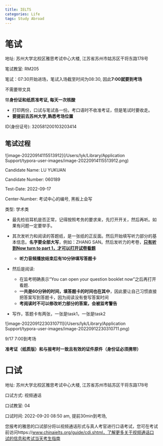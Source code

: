 ```yaml
---
title: IELTS
categories: Life
tags: Study Abroad
---
```


# 笔试

地址: 苏州大学北校区雅思考试中心大楼, 江苏省苏州市姑苏区干将东路178号

笔试教室: RM205

笔试：07:30开始进场，笔试入场截至时间为08:30, 因此**7:00就要到考场**

不需要带文具

带**身份证和纸质准考证, 每天一次核酸**

* 打印两份，口试与笔试各一份。考口语时不收准考证，但是笔试时要收走。
* **要提前去苏州大学,熟悉考场位置**



ID(身份证号): 320581200103203414

## 笔试过程

![image-20220914115513912](/Users/lyk/Library/Application Support/typora-user-images/image-20220914115513912.png)

Candidate Name: LU YUKUAN

Candidate Number: 060189

Test-Date: 2022-09-17

Center-Number: 考试中心的编号, 黑板上会写

类型: 学术类





* 最先检验耳机是否正常，记得按照考务的要求来，先打开开关，然后再听。如果有问题一定要举手。
* 其次发听力和阅读的答题纸，是一张纸的正反面。然后开始填写听力部分的基本信息。**名字要全部大写**，例如：ZHANG SAN。然后发听力的考卷，<u>**只有听到Now turn to part 1，才可以打开试卷看题**</u>
  * **听力音频播放结束后有10分钟填写答题卡**
* 然后是阅读:
  * 在监考明确表示“You can open your question booklet now”之后再打开看题. 
  * **一共是60分钟的时间，填答题卡的时间也在其中**，因此要让自己习惯直接把答案写到答题卡，因为阅读没有誊写答案时间
  * **考阅读时不可以修改听力部分的答案，会被监考警告**

* 写作，答题卡有两张，一张是task1，一张是task2



![image-20220912230310711](/Users/lyk/Library/Application Support/typora-user-images/image-20220912230310711.png)



9/17 7:00到考场

**准考证（纸质版）和与报考时一致且有效的证件原件（身份证必须携带）**

# 口试

地址: 苏州大学北校区雅思考试中心大楼, 江苏省苏州市姑苏区干将东路178号

口试方式: 视频通话

口试教室: 04

口试时间: 2022-09-20 08:50 am, 提前30min到考场, 



您报考的雅思的口试部分将以视频通话形式与真人考官进行口语考试，您可在考试前访问https://www.chinaielts.org/guide/cdi.shtml，了解更多关于视频通话口试的信息和考试当天考生指南
